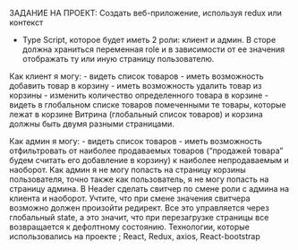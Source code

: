 ЗАДАНИЕ НА ПРОЕКТ:
Создать веб-приложение, используя redux или контекст 
+ Type Script, которое будет иметь 2 роли: клиент и админ. В сторе должна храниться переменная role и в зависимости от ее значения отображать ту или иную страницу пользователю.

Как клиент я могу:
	- видеть список товаров
	- иметь возможность добавить товар в корзину
	- иметь возможность удалить товар из корзины
	- изменить количество определенного товара в корзине
	- видеть в глобальном списке товаров помеченными те     товары, которые лежат в корзине
Витрина (глобальный список товаров) и корзина должны быть двумя разными страницами.	

Как админ я могу:
	- видеть список товаров
	- иметь возможность отфильтровать от наиболее продаваемых товаров (“продажей товара” будем считать его добавление в корзину) к наиболее непродаваемым и наоборот.
Как админ я не могу попасть на страницу корзины пользователя, точно также как пользователь, я не могу попасть на страницу админа. 
В Header сделать свитчер по смене роли с админа на клиента и наоборот. Учтите, что при смене значения свитчера возможно должен произойти редирект. Все это управляется через глобальный state, а это значит, что при перезагрузке страницы все возвращается к дефолтному состоянию.
Технологии, которые использовались на проекте ; React, Redux, axios, React-bootstrap	
